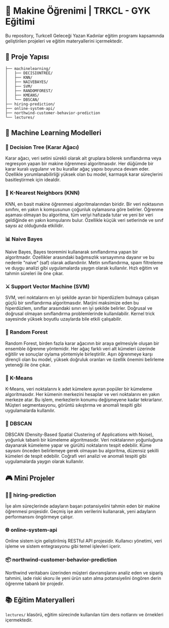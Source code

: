 # 🚀 Makine Öğrenimi | TRKCL - GYK Eğitimi

Bu repository, Turkcell Geleceği Yazan Kadınlar eğitim programı kapsamında geliştirilen projeleri ve eğitim materyallerini içermektedir.

## 📁 Proje Yapısı

```
├── machinelearning/
│   ├── DECISIONTREE/
│   ├── KNN/
│   ├── NAIVEBAYES/
│   ├── SVM/
│   ├── RANDOMFOREST/
│   ├── KMEANS/
│   └── DBSCAN/
├── hiring-prediction/
├── online-system-api/
├── northwind-customer-behavior-prediction
└── lectures/
```

## 🤖 Machine Learning Modelleri

### 🌳 Decision Tree (Karar Ağacı)
Karar ağacı, veri setini sürekli olarak alt gruplara bölerek sınıflandırma veya regresyon yapan bir makine öğrenmesi algoritmasıdır. Her düğümde bir karar kuralı uygulanır ve bu kurallar ağaç yapısı boyunca devam eder. Özellikle yorumlanabilirliği yüksek olan bu model, karmaşık karar süreçlerini basitleştirmek için idealdir.

### 👥 K-Nearest Neighbors (KNN)
KNN, en basit makine öğrenmesi algoritmalarından biridir. Bir veri noktasının sınıfını, en yakın k komşusunun çoğunluk oylamasına göre belirler. Öğrenme aşaması olmayan bu algoritma, tüm veriyi hafızada tutar ve yeni bir veri geldiğinde en yakın komşularını bulur. Özellikle küçük veri setlerinde ve sınıf sayısı az olduğunda etkilidir.

### 📊 Naive Bayes
Naive Bayes, Bayes teoremini kullanarak sınıflandırma yapan bir algoritmadır. Özellikler arasındaki bağımsızlık varsayımına dayanır ve bu nedenle "naive" (saf) olarak adlandırılır. Metin sınıflandırma, spam filtreleme ve duygu analizi gibi uygulamalarda yaygın olarak kullanılır. Hızlı eğitim ve tahmin süreleri ile öne çıkar.

### ⚔️ Support Vector Machine (SVM)
SVM, veri noktalarını en iyi şekilde ayıran bir hiperdüzlem bulmaya çalışan güçlü bir sınıflandırma algoritmasıdır. Marjini maksimize eden bu hiperdüzlem, sınıflar arasındaki sınırı en iyi şekilde belirler. Doğrusal ve doğrusal olmayan sınıflandırma problemlerinde kullanılabilir. Kernel trick sayesinde yüksek boyutlu uzaylarda bile etkili çalışabilir.

### 🌲 Random Forest
Random Forest, birden fazla karar ağacının bir araya gelmesiyle oluşan bir ensemble öğrenme yöntemidir. Her ağaç farklı veri alt kümeleri üzerinde eğitilir ve sonuçlar oylama yöntemiyle birleştirilir. Aşırı öğrenmeye karşı dirençli olan bu model, yüksek doğruluk oranları ve özellik önemini belirleme yeteneği ile öne çıkar.

### 🔄 K-Means
K-Means, veri noktalarını k adet kümelere ayıran popüler bir kümeleme algoritmasıdır. Her kümenin merkezini hesaplar ve veri noktalarını en yakın merkeze atar. Bu işlem, merkezlerin konumu değişmeyene kadar tekrarlanır. Müşteri segmentasyonu, görüntü sıkıştırma ve anomali tespiti gibi uygulamalarda kullanılır.

### 🎯 DBSCAN
DBSCAN (Density-Based Spatial Clustering of Applications with Noise), yoğunluk tabanlı bir kümeleme algoritmasıdır. Veri noktalarının yoğunluğuna dayanarak kümeleme yapar ve gürültü noktalarını tespit edebilir. Küme sayısını önceden belirlemeye gerek olmayan bu algoritma, düzensiz şekilli kümeleri de tespit edebilir. Coğrafi veri analizi ve anomali tespiti gibi uygulamalarda yaygın olarak kullanılır.

## 🎮 Mini Projeler

### 👨‍💼 hiring-prediction
İşe alım süreçlerinde adayların başarı potansiyelini tahmin eden bir makine öğrenmesi projesidir. Geçmiş işe alım verilerini kullanarak, yeni adayların performansını öngörmeye çalışır.

### 🌐 online-system-api
Online sistem için geliştirilmiş RESTful API projesidir. Kullanıcı yönetimi, veri işleme ve sistem entegrasyonu gibi temel işlevleri içerir.

### 📦 northwind-customer-behavior-prediction
Northwind veritabanı üzerinden müşteri davranışlarını analiz eden ve sipariş tahmini, iade riski skoru ile yeni ürün satın alma potansiyelini öngören derin öğrenme tabanlı bir projedir.

## 📚 Eğitim Materyalleri
`lectures/` klasörü, eğitim sürecinde kullanılan tüm ders notlarını ve örnekleri içermektedir.
